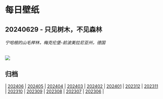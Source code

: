 # 每日壁纸

## 20240629 - 只见树木，不见森林

###### 宁哈根的山毛榉林，梅克伦堡-前波美拉尼亚州，德国

![](https://www.bing.com/th?id=OHR.NienhagenMecklenburg_ZH-CN4482269700_UHD.jpg)

## 归档

| [202406](/202406/README.md)
| [202405](/202405/README.md)
| [202404](/202404/README.md)
| [202403](/202403/README.md)
| [202402](/202402/README.md)
| [202401](/202401/README.md)
| [202312](/202312/README.md)
| [202311](/202311/README.md)
| [202310](/202310/README.md)
| [202309](/202309/README.md)
| [202308](/202308/README.md)
| [202307](/202307/README.md)
| [202306](/202306/README.md)
|